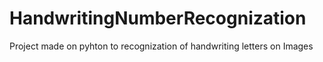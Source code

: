 # HandwritingNumberRecognization
Project made on pyhton to recognization of handwriting letters on Images
